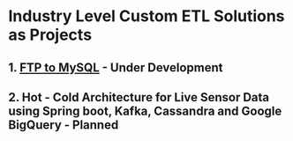 # Industry Level Custom ETL Solutions as Projects

## 1. [FTP to MySQL](https://github.com/arjun-kadam/ETL-Projects/tree/main/ftpToMySQL) - Under Development

## 2. Hot - Cold Architecture for Live Sensor Data using Spring boot, Kafka, Cassandra and Google BigQuery - Planned
